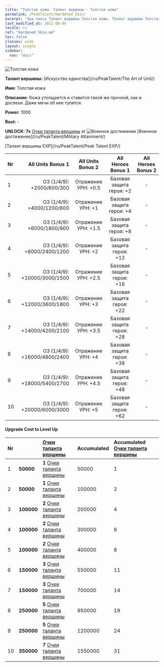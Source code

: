 ```yaml
---
title: "Толстая кожа. Талант вершины - Толстая кожа"
permalink: /PeakTalent/Hardened Skin/
excerpt: "Эра хаоса Талант вершины Толстая кожа. Талант вершины Толстая кожа. Толстая кожа"
last_modified_at: 2021-08-04
locale: ru
ref: "Hardened Skin.md"
toc: false
classes: wide
layout: single
sidebar:
  nav: "docs"
---
```


  ![Толстая кожа](/images/pt/talent_2007.png)

  **Талант вершины:** [Искусство единства](/ru/PeakTalent/The Art of Unit/)

  **Имя:** Толстая кожа

  **Описание:** Кожа утолщается и ставится такой же прочной, как и доспехи. Даже мечи об нее тупятся.

  **Power:** 1000

  **Root:** -

  **UNLOCK: 7x** [Очки таланта вершины](/ItemsRU/con_934/) at ![Военное достижение](/images/pt/talent_2006.png) [Военное достижение](/ru/PeakTalent/Military Attainment/)

  [Талант вершины EXP](/ru/PeakTalent/Peak Talent EXP/)

  | Nr | All Units Bonus 1 | All Units Bonus 2 | All Heroes Bonus 1 | All Heroes Bonus 2 |
  |:---|--------------:|:-------------:|:-------------:|:-------------:|
  | 1 | ОЗ (1/4/9): +2000/600/300 | Отражение УРН: +0.5 | Базовая защита героя: +2 | - |
  | 2 | ОЗ (1/4/9): +4000/1200/600 | Отражение УРН: +1 | Базовая защита героя: +4 | - |
  | 3 | ОЗ (1/4/9): +6000/1800/900 | Отражение УРН: +1.5 | Базовая защита героя: +8 | - |
  | 4 | ОЗ (1/4/9): +8000/2400/1200 | Отражение УРН: +2 | Базовая защита героя: +12 | - |
  | 5 | ОЗ (1/4/9): +10000/3000/1500 | Отражение УРН: +2.5 | Базовая защита героя: +16 | - |
  | 6 | ОЗ (1/4/9): +12000/3600/1800 | Отражение УРН: +3 | Базовая защита героя: +22 | - |
  | 7 | ОЗ (1/4/9): +14000/4200/2100 | Отражение УРН: +3.5 | Базовая защита героя: +28 | - |
  | 8 | ОЗ (1/4/9): +16000/4800/2400 | Отражение УРН: +4 | Базовая защита героя: +38 | - |
  | 9 | ОЗ (1/4/9): +18000/5400/2700 | Отражение УРН: +4.5 | Базовая защита героя: +48 | - |
  | 10 | ОЗ (1/4/9): +20000/6000/3000 | Отражение УРН: +5 | Базовая защита героя: +62 | - |


#### Upgrade Cost to Level Up

  | Nr | <i class="fas fa-coins"/> | [Очки таланта вершины](/ItemsRU/con_934/) | Accumulated <i class="fas fa-coins"/> | Accumulated [Очки таланта вершины](/ItemsRU/con_934/) |
  |:---|:--------------|:-------------|:-------------|:-------------|
  | 1 | **50000** | **1** [Очки таланта вершины](/ItemsRU/con_934/) | 50000 | 1 |
  | 2 | **50000** | **1** [Очки таланта вершины](/ItemsRU/con_934/) | 100000 | 2 |
  | 3 | **100000** | **2** [Очки таланта вершины](/ItemsRU/con_934/) | 200000 | 4 |
  | 4 | **100000** | **2** [Очки таланта вершины](/ItemsRU/con_934/) | 300000 | 6 |
  | 5 | **100000** | **2** [Очки таланта вершины](/ItemsRU/con_934/) | 400000 | 8 |
  | 6 | **150000** | **3** [Очки таланта вершины](/ItemsRU/con_934/) | 550000 | 11 |
  | 7 | **150000** | **3** [Очки таланта вершины](/ItemsRU/con_934/) | 700000 | 14 |
  | 8 | **250000** | **5** [Очки таланта вершины](/ItemsRU/con_934/) | 950000 | 19 |
  | 9 | **250000** | **5** [Очки таланта вершины](/ItemsRU/con_934/) | 1200000 | 24 |
  | 10 | **350000** | **7** [Очки таланта вершины](/ItemsRU/con_934/) | 1550000 | 31 |
